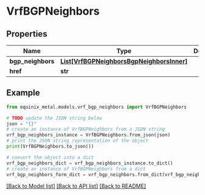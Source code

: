 # VrfBGPNeighbors


## Properties

Name | Type | Description | Notes
------------ | ------------- | ------------- | -------------
**bgp_neighbors** | [**List[VrfBGPNeighborsBgpNeighborsInner]**](VrfBGPNeighborsBgpNeighborsInner.md) |  | [optional] 
**href** | **str** |  | [optional] 

## Example

```python
from equinix_metal.models.vrf_bgp_neighbors import VrfBGPNeighbors

# TODO update the JSON string below
json = "{}"
# create an instance of VrfBGPNeighbors from a JSON string
vrf_bgp_neighbors_instance = VrfBGPNeighbors.from_json(json)
# print the JSON string representation of the object
print(VrfBGPNeighbors.to_json())

# convert the object into a dict
vrf_bgp_neighbors_dict = vrf_bgp_neighbors_instance.to_dict()
# create an instance of VrfBGPNeighbors from a dict
vrf_bgp_neighbors_form_dict = vrf_bgp_neighbors.from_dict(vrf_bgp_neighbors_dict)
```
[[Back to Model list]](../README.md#documentation-for-models) [[Back to API list]](../README.md#documentation-for-api-endpoints) [[Back to README]](../README.md)


